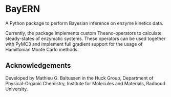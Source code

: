 # BayERN

A Python package to perform Bayesian inference on enzyme kinetics data. 

Currently, the package implements custom Theano-operators to calculate steady-states of enzymatic systems. 
These operators can be used together with PyMC3 and implement full gradient support for the usage of Hamiltonian Monte Carlo methods.

## Acknowledgements
Developed by Mathieu G. Baltussen in the Huck Group, Department of Physical-Organic Chemistry, Institute for Molecules and Materials, Radboud University.
